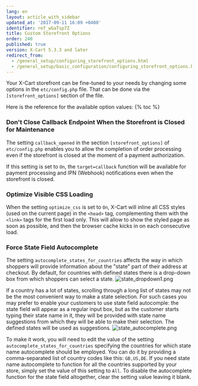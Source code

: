 ```yaml
---
lang: en
layout: article_with_sidebar
updated_at: '2017-09-11 16:09 +0400'
identifier: ref_wGaTsp7Z
title: Custom Storefront Options
order: 240
published: true
version: X-Cart 5.3.3 and later
redirect_from:
  - /general_setup/configuring_storefront_options.html
  - /general_setup/basic_configuration/configuring_storefront_options.html
---
```

Your X-Cart storefront can be fine-tuned to your needs by changing some options in the `etc/config.php` file. That can be done via the `[storefront_options]` section of the file. 

Here is the reference for the available option values:
{% toc %}

### Don't Close Callback Endpoint When the Storefront is Closed for Maintenance

The setting `callback_opened` in the section `[storefront_options]` of `etc/config.php` enables you to allow the completion of order processing even if the storefront is closed at the moment of a payment authorization.

If this setting is set to `On`, the `target=callback` function will be available for payment processing and IPN (Webhook) notifications even when the storefront is closed.

### Optimize Visible CSS Loading

When the setting `optimize_css` is set to `On`, X-Cart will inline all CSS styles (used on the current page) in the `<head>` tag, complementing them with the `<link>` tags for the first load only. This will allow to show the styled page as soon as possible, and then the browser cache kicks in on each consecutive load.

### Force State Field Autocomplete 

The setting `autocomplete_states_for_countries` affects the way in which shoppers will provide information about the "state" part of their address at checkout. By default, for countries with defined states there is a drop-down box from which shoppers can select a state. 
![state_dropdown1.png]({{site.baseurl}}/attachments/ref_wGaTsp7Z/state_dropdown1.png)

If a country has a lot of states, scrolling through a long list of states may not be the most convenient way to make a state selection. For such cases you may prefer to enable your customers to use state field autocomple: the state field will appear as a regular input box, but as the customer starts typing their state name in it, they will be provided with state name suggestions from which they will be able to make their selection. The defined states will be used as suggestions. 
![state_autocomplete.png]({{site.baseurl}}/attachments/ref_wGaTsp7Z/state_autocomplete.png)

To make it work, you will need to edit the value of the setting `autocomplete_states_for_countries`  specifying the countries for which state name autocomplete should be employed. You can do it by providing a comma-separated list of country codes like this: `GB,US,DE`. If you need state name autocomplete to function for all the countries supported by your store, simply set the value of this setting to `All`. To disable the autocomplete function for the state field altogether, clear the setting value leaving it blank.


 

